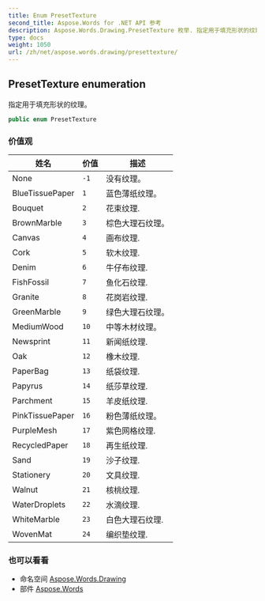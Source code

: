 ```yaml
---
title: Enum PresetTexture
second_title: Aspose.Words for .NET API 参考
description: Aspose.Words.Drawing.PresetTexture 枚举. 指定用于填充形状的纹理
type: docs
weight: 1050
url: /zh/net/aspose.words.drawing/presettexture/
---
```

## PresetTexture enumeration

指定用于填充形状的纹理。

```csharp
public enum PresetTexture
```

### 价值观

| 姓名 | 价值 | 描述 |
| --- | --- | --- |
| None | `-1` | 没有纹理。 |
| BlueTissuePaper | `1` | 蓝色薄纸纹理。 |
| Bouquet | `2` | 花束纹理. |
| BrownMarble | `3` | 棕色大理石纹理。 |
| Canvas | `4` | 画布纹理. |
| Cork | `5` | 软木纹理. |
| Denim | `6` | 牛仔布纹理. |
| FishFossil | `7` | 鱼化石纹理. |
| Granite | `8` | 花岗岩纹理. |
| GreenMarble | `9` | 绿色大理石纹理。 |
| MediumWood | `10` | 中等木材纹理。 |
| Newsprint | `11` | 新闻纸纹理. |
| Oak | `12` | 橡木纹理. |
| PaperBag | `13` | 纸袋纹理. |
| Papyrus | `14` | 纸莎草纹理. |
| Parchment | `15` | 羊皮纸纹理. |
| PinkTissuePaper | `16` | 粉色薄纸纹理。 |
| PurpleMesh | `17` | 紫色网格纹理. |
| RecycledPaper | `18` | 再生纸纹理. |
| Sand | `19` | 沙子纹理. |
| Stationery | `20` | 文具纹理. |
| Walnut | `21` | 核桃纹理. |
| WaterDroplets | `22` | 水滴纹理. |
| WhiteMarble | `23` | 白色大理石纹理. |
| WovenMat | `24` | 编织垫纹理. |

### 也可以看看

* 命名空间 [Aspose.Words.Drawing](../../aspose.words.drawing/)
* 部件 [Aspose.Words](../../)


